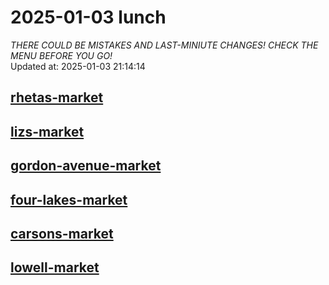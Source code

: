 # 2025-01-03 lunch  
*THERE COULD BE MISTAKES AND LAST-MINIUTE CHANGES! CHECK THE MENU BEFORE YOU GO!*  
Updated at: 2025-01-03 21:14:14  
## [rhetas-market](https://wisc-housingdining.nutrislice.com/menu/rhetas-market/lunch/2025-01-03)  
## [lizs-market](https://wisc-housingdining.nutrislice.com/menu/lizs-market/lunch/2025-01-03)  
## [gordon-avenue-market](https://wisc-housingdining.nutrislice.com/menu/gordon-avenue-market/lunch/2025-01-03)  
## [four-lakes-market](https://wisc-housingdining.nutrislice.com/menu/four-lakes-market/lunch/2025-01-03)  
## [carsons-market](https://wisc-housingdining.nutrislice.com/menu/carsons-market/lunch/2025-01-03)  
## [lowell-market](https://wisc-housingdining.nutrislice.com/menu/lowell-market/lunch/2025-01-03)  
  
